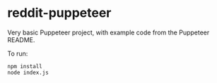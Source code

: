 # reddit-puppeteer

Very basic Puppeteer project, with example code from the Puppeteer README.

To run:

```shell
npm install
node index.js
```

